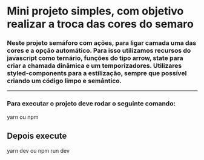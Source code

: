 # Mini projeto simples, com objetivo realizar a troca das cores do semaro

### Neste projeto semáforo com ações, para ligar camada uma das cores e a opção automático. Para isso utilizamos   recursos do javascript como ternário, funções do tipo arrow, state para criar a chamada dinâmica e um temporizadores. Utilizares styled-components para a estilização, sempre que possível criando um código limpo e semântico.
____________________________________________________________________________________________________

### Para executar o projeto deve rodar o seguinte comando:

yarn ou npm

## Depois execute

yarn dev ou npm run dev

